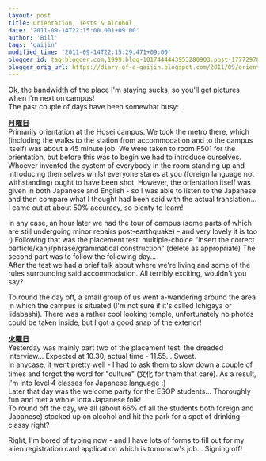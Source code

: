 ```yaml
---
layout: post
title: Orientation, Tests & Alcohol
date: '2011-09-14T22:15:00.001+09:00'
author: 'Bill'
tags: 'gaijin'
modified_time: '2011-09-14T22:15:29.471+09:00'
blogger_id: tag:blogger.com,1999:blog-1017444443953280903.post-1777297848312153532
blogger_orig_url: https://diary-of-a-gaijin.blogspot.com/2011/09/orientation-tests-alcohol.html
---
```


Ok, the bandwidth of the place I'm staying sucks, so you'll get pictures when I'm next on campus!  
The past couple of days have been somewhat busy:  

**<u>月曜日</u>**  
Primarily orientation at the Hosei campus. We took the metro there, which (including the walks to the station from accommodation and to the campus itself) was about a 45 minute job. We were taken to room F501 for the orientation, but before this was to begin we had to introduce ourselves. Whoever invented the system of everybody in the room standing up and introducing themselves whilst everyone stares at you (foreign language not withstanding) ought to have been shot. However, the orientation itself was given in both Japanese and English - so I was able to listen to the Japanese and then compare what I thought had been said with the actual translation... I came out at about 50% accuracy, so plenty to learn!  

In any case, an hour later we had the tour of campus (some parts of which are still undergoing minor repairs post-earthquake) - and very lovely it is too :) Following that was the placement test: multiple-choice "insert the correct particle/kanji/phrase/grammatical construction" (delete as appropriate) The second part was to follow the following day...  
After the test we had a brief talk about where we're living and some of the rules surrounding said accommodation. All terribly exciting, wouldn't you say?  

To round the day off, a small group of us went a-wandering around the area in which the campus is situated (I'm not sure if it's called Ichigaya or Iidabashi). There was a rather cool looking temple, unfortunately no photos could be taken inside, but I got a good snap of the exterior!  

**<u>火曜日</u>**  
Yesterday was mainly part two of the placement test: the dreaded interview... Expected at 10.30, actual time - 11.55... Sweet.  
In anycase, it went pretty well - I had to ask them to slow down a couple of times and forgot the word for "culture" (文化 for them that care). As a result, I'm into level 4 classes for Japanese language :)  
Later that day was the welcome party for the ESOP students... Thoroughly fun and met a whole lotta Japanese folk!  
To round off the day, we all (about 66% of all the students both foreign and Japanese) stocked up on alcohol and hit the park for a spot of drinking - classy right?  

Right, I'm bored of typing now - and I have lots of forms to fill out for my alien registration card application which is tomorrow's job... Signing off!
